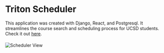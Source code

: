 # Triton Scheduler
This application was created with Django, React, and Postgresql. It streamlines the course search and scheduling process for UCSD students. Check it out [here](https://tritonscheduler.com).
<div style="margin-bottom: 20px;"></div>

![Scheduler View](https://i.imgur.com/9x3LW2Y.png)

